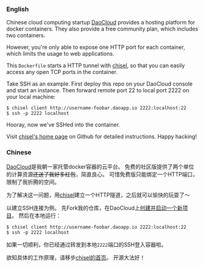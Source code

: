 ### English
Chinese cloud computing startup [DaoCloud](https://daocloud.io) provides a hosting platform for docker containers.
They also provide a free community plan, which includes two containers.

However, you're only able to expose one HTTP port for each container, which limits the usage to web applications.

This `Dockerfile` starts a HTTP tunnel with [chisel](https://github.com/jpillora/chisel), so that you can easily access any open TCP ports in the container.

Take SSH as an example.
First deploy this repo on your DaoCloud console and start an instance.
Then forward remote port 22 to local port 2222 on your local machine:

    $ chisel client http://username-foobar.daoapp.io 2222:localhost:22
    $ ssh -p 2222 localhost

Hooray, now we've SSHed into the container.

Visit [chisel's home page](https://github.com/jpillora/chisel) on Github for detailed instructions.
Happy hacking!

### Chinese
[DaoCloud](https://daocloud.io)是我朝一家托管docker容器的云平台。
免费的社区版提供了两个单位的计算资源~~还送了我好多红包~~，简直良心。
可惜免费版只能绑定一个HTTP端口，限制了我折腾的空间。

为了解决这一问题，用[chisel](https://github.com/jpillora/chisel)建立一个HTTP隧道，之后就可以愉快的玩耍了～

以建立SSH连接为例。
先Fork我的仓库，在DaoCloud上[创建并启动一个新项目](https://dashboard.daocloud.io/build-flows/new)。
然后在本地运行：

    $ chisel client http://username-foobar.daoapp.io 2222:localhost:22
    $ ssh -p 2222 localhost

如果一切顺利，你已经通过转发到本地`2222`端口的SSH登入容器啦。

欲知具体的工作原理，请移步[chisel的首页](https://github.com/jpillora/chisel)。
开源大法好！
